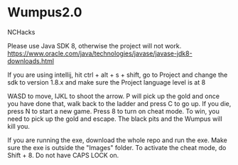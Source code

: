 # Wumpus2.0
NCHacks

Please use Java SDK 8, otherwise the project will not work. https://www.oracle.com/java/technologies/javase/javase-jdk8-downloads.html

If you are using intellij, hit ctrl + alt + s + shift, go to Project and change the sdk to version 1.8.x and make sure the Project language level is at 8

WASD to move, IJKL to shoot the arrow. P will pick up the gold and once you have done that, walk back to the ladder and press C to go up. If you die, press N to start a new game. Press 8 to turn on cheat mode. To win, you need to pick up the gold and escape. The black pits and the Wumpus will kill you. 

If you are running the exe, download the whole repo and run the exe. Make sure the exe is outside the "Images" folder. To activate the cheat mode, do Shift + 8. Do not have CAPS LOCK on. 
